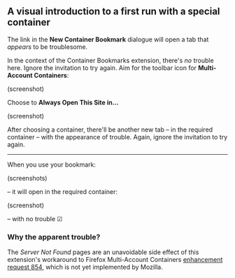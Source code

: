 ## A visual introduction to a first run with a special container

The link in the **New Container Bookmark** dialogue will open a tab that *appears* to be troublesome. 

In the context of the Container Bookmarks extension, there's *no* trouble here. Ignore the invitation to try again. Aim for the toolbar icon for **Multi-Account Containers**: 

(screenshot)

Choose to **Always Open This Site in…**

(screenshot)

After choosing a container, there'll be another new tab – in the required container – with the appearance of trouble. Again, ignore the invitation to try again. 

----

When you use your bookmark: 

(screenshots)

– it will open in the required container: 

(screenshot)

– with no trouble ☑

### Why the apparent trouble?

The *Server Not Found* pages are an unavoidable side effect of this extension's workaround to Firefox Multi-Account Containers [enhancement request 854](https://github.com/mozilla/multi-account-containers/issues/854), which is not yet implemented by Mozilla. 
